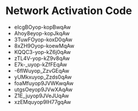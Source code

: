 # Network Activation Code
* eIcgBOyop-kopBwqAw
* Ahoy8eyop-kopJkqAw
* 3TuwFOyop-koxD0qAw
* 8xZH9Oyop-koewMqAw
* KQQC3-yop-kZ6j0qAw
* zTL4V-yop-kZ9v8qAw
* E7k-_uyop-kZfFEqAw
* -6flWuyop_ZzvGEqAw
* yUMkxuyop_Zzds0qAw
* foaMfuyop9JVWKwqAw
* utgsOeyop9JVwXAqAw
* Z1E_juyop9JVeJUqAw
* xzEMquyop9IH77gqAw